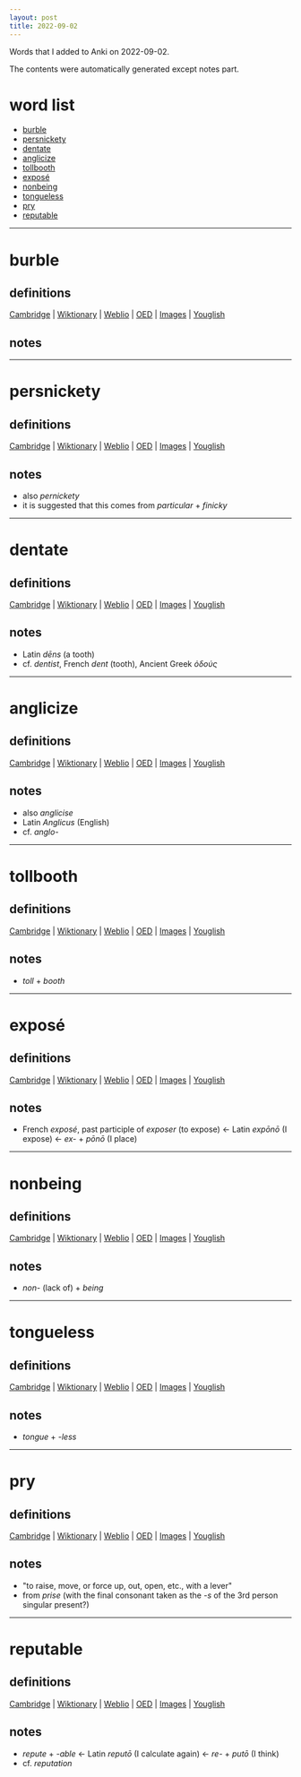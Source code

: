 ```yaml
---
layout: post
title: 2022-09-02
---
```


Words that I added to Anki on 2022-09-02.

The contents were automatically generated except notes part.
# word list
- [burble](#burble)
- [persnickety](#persnickety)
- [dentate](#dentate)
- [anglicize](#anglicize)
- [tollbooth](#tollbooth)
- [exposé](#exposé)
- [nonbeing](#nonbeing)
- [tongueless](#tongueless)
- [pry](#pry)
- [reputable](#reputable)

---

# burble
## definitions
[Cambridge](https://dictionary.cambridge.org/us/dictionary/english/burble)
|
[Wiktionary](https://en.wiktionary.org/wiki/burble#English)
|
[Weblio](https://ejje.weblio.jp/content_find?query=burble&searchType=exact)
|
[OED](https://www.oed.com/search?q=burble)
|
[Images](https://www.google.com/search?tbm=isch&q=burble)
|
[Youglish](https://youglish.com/pronounce/burble/english/us)

## notes

---

# persnickety
## definitions
[Cambridge](https://dictionary.cambridge.org/us/dictionary/english/persnickety)
|
[Wiktionary](https://en.wiktionary.org/wiki/persnickety#English)
|
[Weblio](https://ejje.weblio.jp/content_find?query=persnickety&searchType=exact)
|
[OED](https://www.oed.com/search?q=persnickety)
|
[Images](https://www.google.com/search?tbm=isch&q=persnickety)
|
[Youglish](https://youglish.com/pronounce/persnickety/english/us)

## notes
- also *pernickety*
- it is suggested that this comes from *particular* + *finicky*

---

# dentate
## definitions
[Cambridge](https://dictionary.cambridge.org/us/dictionary/english/dentate)
|
[Wiktionary](https://en.wiktionary.org/wiki/dentate#English)
|
[Weblio](https://ejje.weblio.jp/content_find?query=dentate&searchType=exact)
|
[OED](https://www.oed.com/search?q=dentate)
|
[Images](https://www.google.com/search?tbm=isch&q=dentate)
|
[Youglish](https://youglish.com/pronounce/dentate/english/us)

## notes
- Latin *dēns* (a tooth)
- cf. *dentist*, French *dent* (tooth), Ancient Greek *ὀδούς*

---

# anglicize
## definitions
[Cambridge](https://dictionary.cambridge.org/us/dictionary/english/anglicize)
|
[Wiktionary](https://en.wiktionary.org/wiki/anglicize#English)
|
[Weblio](https://ejje.weblio.jp/content_find?query=anglicize&searchType=exact)
|
[OED](https://www.oed.com/search?q=anglicize)
|
[Images](https://www.google.com/search?tbm=isch&q=anglicize)
|
[Youglish](https://youglish.com/pronounce/anglicize/english/us)

## notes
- also *anglicise*
- Latin *Anglicus* (English)
- cf. *anglo-*

---

# tollbooth
## definitions
[Cambridge](https://dictionary.cambridge.org/us/dictionary/english/tollbooth)
|
[Wiktionary](https://en.wiktionary.org/wiki/tollbooth#English)
|
[Weblio](https://ejje.weblio.jp/content_find?query=tollbooth&searchType=exact)
|
[OED](https://www.oed.com/search?q=tollbooth)
|
[Images](https://www.google.com/search?tbm=isch&q=tollbooth)
|
[Youglish](https://youglish.com/pronounce/tollbooth/english/us)

## notes
- *toll* + *booth*

---

# exposé
## definitions
[Cambridge](https://dictionary.cambridge.org/us/dictionary/english/exposé)
|
[Wiktionary](https://en.wiktionary.org/wiki/exposé#English)
|
[Weblio](https://ejje.weblio.jp/content_find?query=exposé&searchType=exact)
|
[OED](https://www.oed.com/search?q=exposé)
|
[Images](https://www.google.com/search?tbm=isch&q=exposé)
|
[Youglish](https://youglish.com/pronounce/exposé/english/us)

## notes
- French *exposé*, past participle of *exposer* (to expose) &lt;- Latin *expōnō* (I expose) &lt;- *ex-* + *pōnō* (I place)

---

# nonbeing
## definitions
[Cambridge](https://dictionary.cambridge.org/us/dictionary/english/nonbeing)
|
[Wiktionary](https://en.wiktionary.org/wiki/nonbeing#English)
|
[Weblio](https://ejje.weblio.jp/content_find?query=nonbeing&searchType=exact)
|
[OED](https://www.oed.com/search?q=nonbeing)
|
[Images](https://www.google.com/search?tbm=isch&q=nonbeing)
|
[Youglish](https://youglish.com/pronounce/nonbeing/english/us)

## notes
- *non-* (lack of) + *being*

---

# tongueless
## definitions
[Cambridge](https://dictionary.cambridge.org/us/dictionary/english/tongueless)
|
[Wiktionary](https://en.wiktionary.org/wiki/tongueless#English)
|
[Weblio](https://ejje.weblio.jp/content_find?query=tongueless&searchType=exact)
|
[OED](https://www.oed.com/search?q=tongueless)
|
[Images](https://www.google.com/search?tbm=isch&q=tongueless)
|
[Youglish](https://youglish.com/pronounce/tongueless/english/us)

## notes
- *tongue* + *-less*

---

# pry
## definitions
[Cambridge](https://dictionary.cambridge.org/us/dictionary/english/pry)
|
[Wiktionary](https://en.wiktionary.org/wiki/pry#English)
|
[Weblio](https://ejje.weblio.jp/content_find?query=pry&searchType=exact)
|
[OED](https://www.oed.com/search?q=pry)
|
[Images](https://www.google.com/search?tbm=isch&q=pry)
|
[Youglish](https://youglish.com/pronounce/pry/english/us)

## notes
- "to raise, move, or force up, out, open, etc., with a lever"
- from *prise* (with the final consonant taken as the *-s* of the 3rd person singular present?)

---

# reputable
## definitions
[Cambridge](https://dictionary.cambridge.org/us/dictionary/english/reputable)
|
[Wiktionary](https://en.wiktionary.org/wiki/reputable#English)
|
[Weblio](https://ejje.weblio.jp/content_find?query=reputable&searchType=exact)
|
[OED](https://www.oed.com/search?q=reputable)
|
[Images](https://www.google.com/search?tbm=isch&q=reputable)
|
[Youglish](https://youglish.com/pronounce/reputable/english/us)

## notes
- *repute* + *-able* &lt;- Latin *reputō* (I calculate again) &lt;- *re-* + *putō* (I think)
- cf. *reputation*

